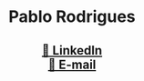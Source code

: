 <h1 align="center">Pablo Rodrigues</h1>
<h2 align="center">
    <a href="https://pt-br.reactjs.org/](https://www.linkedin.com/in/pablo-rodrigues-125b73224/">🔗 LinkedIn</a>
    <br>
    <a href="https://pt-br.reactjs.org/">🔗 E-mail</a>
</h2>
